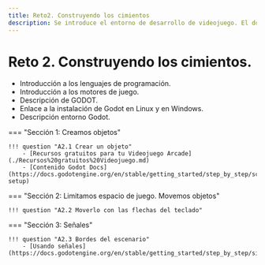 ```yaml
---
title: Reto2. Construyendo los cimientos
description: Se introduce el entorno de desarrollo de videojuego. El docente guía al alumnado a través de un tutorial para crear los elementos más básicos, crear un objeto (sprite), moverlo con las flechas del teclado y hacer que reaccione a los bordes del escenario. 
---
```


# Reto 2. Construyendo los cimientos.

- Introducción a los lenguajes de programación.
- Introducción a los motores de juego.
- Descripción de GODOT.
- Enlace a la instalación de Godot en Linux y en Windows.
- Descripción entorno Godot.

=== "Sección 1: Creamos objetos"

    !!! question "A2.1 Crear un objeto"
        - [Recursos gratuitos para tu Videojuego Arcade](./Recursos%20gratuitos%20Videojuego.md)
        - [Contenido Godot Docs](https://docs.godotengine.org/en/stable/getting_started/step_by_step/scripting_first_script.html#project-setup)


=== "Sección 2: Limitamos espacio de juego. Movemos objetos"

    !!! question "A2.2 Moverlo con las flechas del teclado"

=== "Sección 3: Señales"

    !!! question "A2.3 Bordes del escenario"
        - [Usando señales](https://docs.godotengine.org/en/stable/getting_started/step_by_step/signals.html)


